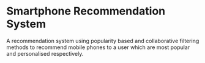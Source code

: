 # Smartphone Recommendation System

A recommendation system using popularity based and collaborative filtering methods to recommend mobile phones to a user which are most popular and personalised respectively.
